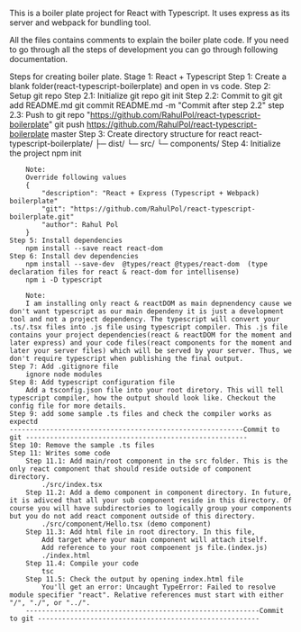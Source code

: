 This is a boiler plate project for React with Typescript. It uses express as its server and  webpack for bundling tool.

All the files contains comments to explain the boiler plate code. If you need to go through all the steps of development you can go through following documentation.

Steps for creating boiler plate.
Stage 1: React + Typescript
    Step 1: Create a blank folder(react-typescript-boilerplate) and open in vs code.
    Step 2: Setup git repo 
        Step 2.1: Initialize git repo
            git init
        Step 2.2: Commit to git 
            git add README.md 
            git commit README.md -m "Commit after step 2.2"
        step 2.3: Push to git repo "https://github.com/RahulPol/react-typescript-boilerplate"
            git push https://github.com/RahulPol/react-typescript-boilerplate master
    Step 3: Create directory structure for react
        react-typescript-boilerplate/
        ├─ dist/
        └─ src/
            └─ components/
    Step 4: Initialize the project
        npm init
        
        Note:
        Override following values 
        {
            "description": "React + Express (Typescript + Webpack) boilerplate"
            "git": "https://github.com/RahulPol/react-typescript-boilerplate.git"
            "author": Rahul Pol
        }
    Step 5: Install dependencies
        npm install --save react react-dom        
    Step 6: Install dev dependencies
        npm install --save-dev  @types/react @types/react-dom  (type declaration files for react & react-dom for intellisense)
        npm i -D typescript        
        
        Note:
        I am installing only react & reactDOM as main depnendency cause we don't want typescript as our main dependeny it is just a development tool and not a project dependency. The typescript will convert your .ts/.tsx files into .js file using typescript compiler. This .js file contains your project dependencies(react & reactDOM for the moment and later express) and your code files(react components for the moment and later your server files) which will be served by your server. Thus, we don't require typescript when publishing the final output.
    Step 7: Add .gitignore file 
        ignore node modules 
    Step 8: Add typescript configuration file
        Add a tsconfig.json file into your root diretory. This will tell typescript compiler, how the output should look like. Checkout the config file for more details.
    Step 9: add some sample .ts files and check the compiler works as expectd
    ----------------------------------------------------------Commit to git -------------------------------------------------------
    Step 10: Remove the sample .ts files 
    Step 11: Writes some code
        Step 11.1: Add main/root component in the src folder. This is the only react component that should reside outside of component directory.
            ./src/index.tsx
        Step 11.2: Add a demo component in component directory. In future, it is adivced that all your sub component reside in this directory. Of course you will have subdirectories to logically group your components but you do not add react component outside of this directory.
            ./src/component/Hello.tsx (demo component)
        Step 11.3: Add html file in root directory. In this file, 
            Add target where your main component will attach itself. 
            Add reference to your root compoenent js file.(index.js)
            ./index.html        
        Step 11.4: Compile your code 
            tsc
        Step 11.5: Check the output by opening index.html file
            You'll get an error: Uncaught TypeError: Failed to resolve module specifier "react". Relative references must start with either "/", "./", or "../".
        ----------------------------------------------------------Commit to git -------------------------------------------------------
        
        



    

    
